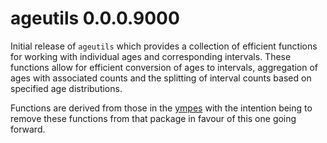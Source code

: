 # ageutils 0.0.0.9000

Initial release of `ageutils` which provides a collection of efficient functions
for working with individual ages and corresponding intervals. These functions
allow for efficient conversion of ages to intervals, aggregation of ages with
associated counts and the splitting of interval counts based on specified age
distributions.

Functions are derived from those in the
[ympes](https://cran.r-project.org/package=ympes) with the intention being to
remove these functions from that package in favour of this one going forward.
